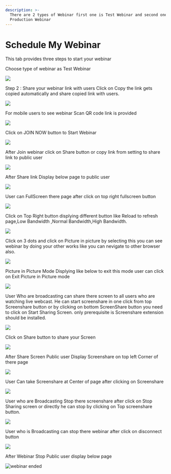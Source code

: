 ```yaml
---
description: >-
  There are 2 types of Webinar first one is Test Webinar and second one is
  Production Webinar
---
```


# Schedule My Webinar

This tab provides three steps to start your webinar

Choose type of webinar as Test Webinar

![](../.gitbook/assets/image%20%2870%29.png)



Step 2 : Share your webinar link with users Click on Copy the link gets copied automatically and share copied link with users.

![](../.gitbook/assets/image%20%2846%29.png)

For mobile users to see webinar Scan QR code link is provided

![](../.gitbook/assets/image%20%28277%29.png)

Click on JOIN NOW button to Start Webinar

![](../.gitbook/assets/image%20%28102%29.png)

After Join webinar click on Share button or copy link from setting to share link to public user

![](../.gitbook/assets/image%20%28161%29.png)

After Share link Display below page to public user

![](../.gitbook/assets/image%20%28101%29.png)

User can FullScreen there page after click on top right fullscreen button

![](../.gitbook/assets/image%20%285%29.png)

  
Click on Top Right button displying different button like Reload to refresh page,Low Bandwidth ,Normal Bandwidth,High Bandwidth.

![](../.gitbook/assets/image%20%28214%29.png)

Click on  3 dots and click on Picture in picture by selecting this you can see webinar by doing your other works like you can nevigate to other browser also.

![](../.gitbook/assets/image%20%28114%29.png)

Picture in Picture Mode Displying like below to exit this mode user can click on Exit Picture in Picture mode

![](../.gitbook/assets/image%20%28208%29.png)

User Who are broadcasting can share there screen to all users who are watching live webcast. He can start screenshare in one click from top Screenshare button or by clicking on bottom ScreenShare button you need to click on Start Sharing Screen. only prerequisite is Screenshare extension should be installed.

![](../.gitbook/assets/image%20%28191%29.png)

Click on Share button to share your Screen

![](../.gitbook/assets/image%20%28146%29.png)

After Share Screen Public user Display Screenshare on top left Corner of there page 

![](../.gitbook/assets/image%20%2874%29.png)

User Can take Screenshare at Center of page after clicking on Screenshare 

![](../.gitbook/assets/image%20%28111%29.png)

User who are Broadcasting Stop there screenshare after click on Stop Sharing screen or directly he can stop by clicking on Top screenshare button.

![](../.gitbook/assets/image%20%284%29.png)

User who is Broadcasting can stop there webinar after click on disconnect button

![](../.gitbook/assets/image%20%2864%29.png)

After Webinar Stop Public user display below page

![webinar ended](../.gitbook/assets/image%20%28221%29.png)









